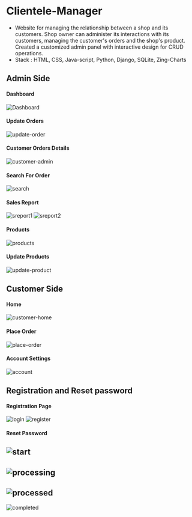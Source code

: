 # Clientele-Manager
- Website for managing the relationship between a shop and its customers. Shop owner can administer its interactions with its customers, managing the customer's orders and the shop's product. Created a customized admin panel with interactive design for CRUD operations.
- Stack : HTML, CSS, Java-script, Python, Django, SQLite, Zing-Charts
## Admin Side
#### Dashboard
![Dashboard](https://user-images.githubusercontent.com/67188972/145993246-56b428fb-92f8-4dd8-9d7f-aa77f170634a.png)
#### Update Orders
![update-order](https://user-images.githubusercontent.com/67188972/145993688-00d10a6b-a6a6-4199-97e5-0d8a02a95e9c.png)
#### Customer Orders Details
![customer-admin](https://user-images.githubusercontent.com/67188972/145993335-275f1c0c-6538-46be-8f03-98c9d8ee9ecc.png)
#### Search For Order
![search](https://user-images.githubusercontent.com/67188972/145993494-0fabd1c2-6e47-4aea-8bcd-ee24bd03fec6.png)
#### Sales Report
![sreport1](https://user-images.githubusercontent.com/67188972/145993531-515bb948-d2ef-49bf-8ae5-a9efe368ff6a.png)
![sreport2](https://user-images.githubusercontent.com/67188972/145993533-a105089e-85f2-42ec-8742-a9b6aa574bb0.png)
#### Products
![products](https://user-images.githubusercontent.com/67188972/145993572-f9902d71-1dc8-4a21-8203-d7c7e70a5451.png)
#### Update Products
![update-product](https://user-images.githubusercontent.com/67188972/145993690-be5a76bb-4728-4c5d-a766-9d809f0a76d0.png)
## Customer Side
#### Home
![customer-home](https://user-images.githubusercontent.com/67188972/145995207-5ba85d18-6ade-44d2-8e3a-34a2547b7b6c.png)
#### Place Order
![place-order](https://user-images.githubusercontent.com/67188972/145995246-559e1518-1f2a-450d-921e-d9cc779099bc.png)
#### Account Settings
![account](https://user-images.githubusercontent.com/67188972/145995325-9c7c9d80-6083-48c4-9af1-28361f0be316.png)
## Registration and Reset password
#### Registration Page
![login](https://user-images.githubusercontent.com/67188972/145995375-d8797818-8afc-4a1d-be1e-73ef2cccf4e6.png)
![register](https://user-images.githubusercontent.com/67188972/145995382-4688bccc-0275-42ac-94db-2e88ffcbd22b.png)
#### Reset Password
![start](https://user-images.githubusercontent.com/67188972/145996187-2da5d5e1-fce3-4cf5-8bce-3d1db4df5419.png)
-
![processing](https://user-images.githubusercontent.com/67188972/145996185-64efd519-46ec-441e-8ca5-bcdc796069b0.png)
-
![processed](https://user-images.githubusercontent.com/67188972/145996182-c7a9ecda-246c-45a4-86e4-9003b6565439.png)
-
![completed](https://user-images.githubusercontent.com/67188972/145996179-f41116c0-fa51-4b8b-b7ed-06eeb135a295.png)
